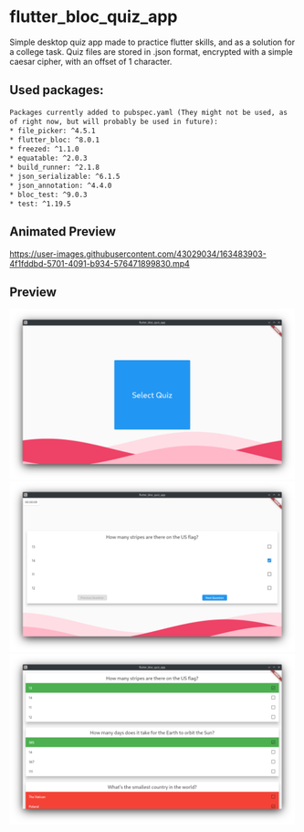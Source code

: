 # flutter_bloc_quiz_app

Simple desktop quiz app made to practice flutter skills, and as a solution for a college task.
Quiz files are stored in .json format, encrypted with a simple caesar cipher, with an offset of 1 character.

## Used packages: 
    Packages currently added to pubspec.yaml (They might not be used, as of right now, but will probably be used in future):
    * file_picker: ^4.5.1
    * flutter_bloc: ^8.0.1
    * freezed: ^1.1.0
    * equatable: ^2.0.3
    * build_runner: ^2.1.8
    * json_serializable: ^6.1.5
    * json_annotation: ^4.4.0
    * bloc_test: ^9.0.3
    * test: ^1.19.5

## Animated Preview


https://user-images.githubusercontent.com/43029034/163483903-4f1fddbd-5701-4091-b934-576471899830.mp4


## Preview
<img src="screenshots/quiz_selection.png" width="500">
<img src="screenshots/quiz_details.png" width="500">
<img src="screenshots/quiz_score.png" width="500">
